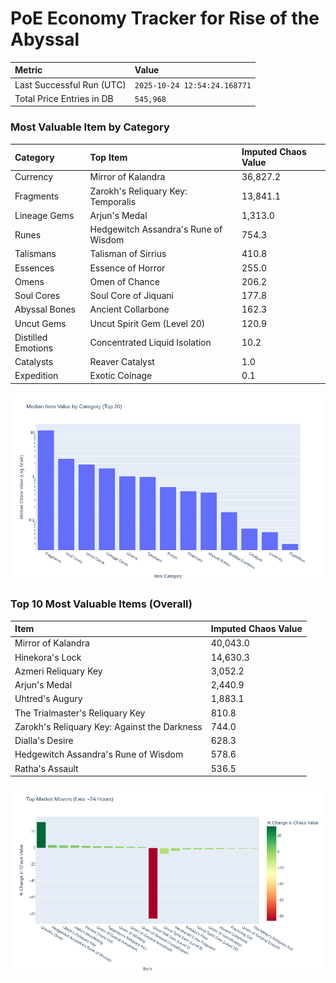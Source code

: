 # PoE Economy Tracker for Rise of the Abyssal

<!-- START_MAINTENANCE -->
| Metric | Value |
|:---|:---|
| Last Successful Run (UTC) | `2025-10-24 12:54:24.168771` |
| Total Price Entries in DB | `545,968` |

<!-- END_MAINTENANCE -->

<!-- START_DATAFRAME_DEBUG -->
<!-- END_DATAFRAME_DEBUG -->

<!-- START_CATEGORY_ANALYSIS -->
### Most Valuable Item by Category
| Category | Top Item | Imputed Chaos Value |
| :--- | :--- | :--- |
| Currency | Mirror of Kalandra | 36,827.2 |
| Fragments | Zarokh's Reliquary Key: Temporalis | 13,841.1 |
| Lineage Gems | Arjun's Medal | 1,313.0 |
| Runes | Hedgewitch Assandra's Rune of Wisdom | 754.3 |
| Talismans | Talisman of Sirrius | 410.8 |
| Essences | Essence of Horror | 255.0 |
| Omens | Omen of Chance | 206.2 |
| Soul Cores | Soul Core of Jiquani | 177.8 |
| Abyssal Bones | Ancient Collarbone | 162.3 |
| Uncut Gems | Uncut Spirit Gem (Level 20) | 120.9 |
| Distilled Emotions | Concentrated Liquid Isolation | 10.2 |
| Catalysts | Reaver Catalyst | 1.0 |
| Expedition | Exotic Coinage | 0.1 |


![Category Analysis Chart](charts/category_analysis.png)
<!-- END_ANALYSIS -->

<!-- START_ANALYSIS -->
### Top 10 Most Valuable Items (Overall)
| Item | Imputed Chaos Value |
| :--- | :--- |
| Mirror of Kalandra | 40,043.0 |
| Hinekora's Lock | 14,630.3 |
| Azmeri Reliquary Key | 3,052.2 |
| Arjun's Medal | 2,440.9 |
| Uhtred's Augury | 1,883.1 |
| The Trialmaster's Reliquary Key | 810.8 |
| Zarokh's Reliquary Key: Against the Darkness | 744.0 |
| Dialla's Desire | 628.3 |
| Hedgewitch Assandra's Rune of Wisdom | 578.6 |
| Ratha's Assault | 536.5 |


![Market Movers Chart](charts/market_movers.png)
<!-- END_ANALYSIS -->
